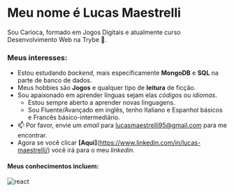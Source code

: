 # Meu nome é Lucas Maestrelli
Sou Carioca, formado em Jogos Digitais e atualmente curso Desenvolvimento Web na Trybe 🚀.

### Meus interesses:
- Estou estudando *backend*, mais especificamente **MongoDB** e **SQL** na parte de banco de dados.
- Meus hobbies são **Jogos** e qualquer tipo de **leitura** de ficção.
- Sou apaixonado em aprender línguas sejam elas *códigos* ou *idiomas*.
  - Estou sempre aberto a aprender novas linguagens.
  - Sou Fluente/Avançado em inglês, tenho Italiano e Espanhol básicos e Francês básico-intermediário.
- 📫 Por favor, envie um *email* para lucasmaestrelli95@gmail.com para me encontrar.
- Agora se você clicar **[Aqui]**(https://www.linkedin.com/in/lucas-maestrelli/) você irá para o meu *linkedin*.

#### Meus conhecimentos incluem:
![react](https://upload.wikimedia.org/wikipedia/commons/thumb/a/a7/React-icon.svg/1200px-React-icon.svg.png/20/20)
